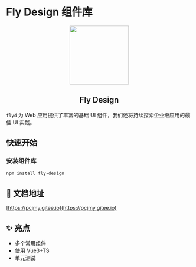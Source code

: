 # Fly Design 组件库

<p align="center">
  <img height="160px" src="https://img1.imgtp.com/2023/02/12/dlyJ6rh9.ico">
  <h2 align="center" style="font-weight: 600">Fly Design</h2>
</p>

`flyd` 为 Web 应用提供了丰富的基础 UI 组件，我们还将持续探索企业级应用的最佳 UI 实践。

## 快速开始

### 安装组件库

```bash
npm install fly-design
```

## 📃 文档地址

[https://pcjmy.gitee.io](https://pcjmy.gitee.io)

## ✨ 亮点

- 多个常用组件
- 使用 Vue3+TS
- 单元测试
